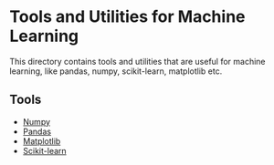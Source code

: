 
# Tools and Utilities for Machine Learning

This directory contains tools and utilities that are useful for machine learning, like pandas, numpy, scikit-learn, matplotlib etc.

## Tools

- [Numpy](./numpy)
- [Pandas](./pandas)
- [Matplotlib](./matplotlib)
- [Scikit-learn](./sk-learn)
